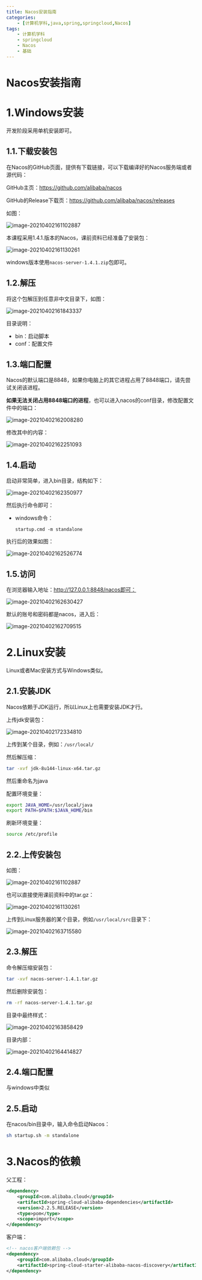 ```yaml
---
title: Nacos安装指南
categories:
    - [计算机学科,java,spring,springcloud,Nacos]
tags:
    - 计算机学科
    - springcloud
    - Nacos
    - 基础
---
```


# Nacos安装指南

# 1.Windows安装

开发阶段采用单机安装即可。

## 1.1.下载安装包

在Nacos的GitHub页面，提供有下载链接，可以下载编译好的Nacos服务端或者源代码：

GitHub主页：https://github.com/alibaba/nacos

GitHub的Release下载页：https://github.com/alibaba/nacos/releases

如图：

![image-20210402161102887](https://raw.githubusercontent.com/PigPigLetsGo/imeages/master/202310051218392.png)



本课程采用1.4.1.版本的Nacos，课前资料已经准备了安装包：

![image-20210402161130261](https://raw.githubusercontent.com/PigPigLetsGo/imeages/master/202310051218840.png)

windows版本使用`nacos-server-1.4.1.zip`包即可。



## 1.2.解压

将这个包解压到任意非中文目录下，如图：

![image-20210402161843337](https://raw.githubusercontent.com/PigPigLetsGo/imeages/master/202310051218669.png)

目录说明：

- bin：启动脚本
- conf：配置文件



## 1.3.端口配置

Nacos的默认端口是8848，如果你电脑上的其它进程占用了8848端口，请先尝试关闭该进程。

**如果无法关闭占用8848端口的进程**，也可以进入nacos的conf目录，修改配置文件中的端口：

![image-20210402162008280](https://raw.githubusercontent.com/PigPigLetsGo/imeages/master/202310051218946.png)

修改其中的内容：

![image-20210402162251093](https://raw.githubusercontent.com/PigPigLetsGo/imeages/master/202310051218758.png)



## 1.4.启动

启动非常简单，进入bin目录，结构如下：

![image-20210402162350977](https://raw.githubusercontent.com/PigPigLetsGo/imeages/master/202310051218561.png)

然后执行命令即可：

- windows命令：

  ```
  startup.cmd -m standalone
  ```


执行后的效果如图：

![image-20210402162526774](https://raw.githubusercontent.com/PigPigLetsGo/imeages/master/202310051218179.png)



## 1.5.访问

在浏览器输入地址：http://127.0.0.1:8848/nacos即可：

![image-20210402162630427](https://raw.githubusercontent.com/PigPigLetsGo/imeages/master/202310051218689.png)

默认的账号和密码都是nacos，进入后：

![image-20210402162709515](https://raw.githubusercontent.com/PigPigLetsGo/imeages/master/202310051218382.png)





# 2.Linux安装

Linux或者Mac安装方式与Windows类似。

## 2.1.安装JDK

Nacos依赖于JDK运行，所以Linux上也需要安装JDK才行。

上传jdk安装包：

![image-20210402172334810](https://raw.githubusercontent.com/PigPigLetsGo/imeages/master/202310051218243.png)

上传到某个目录，例如：`/usr/local/`



然后解压缩：

```sh
tar -xvf jdk-8u144-linux-x64.tar.gz
```

然后重命名为java



配置环境变量：

```sh
export JAVA_HOME=/usr/local/java
export PATH=$PATH:$JAVA_HOME/bin
```

刷新环境变量：

```sh
source /etc/profile
```





## 2.2.上传安装包

如图：

![image-20210402161102887](https://raw.githubusercontent.com/PigPigLetsGo/imeages/master/202310051218879.png)

也可以直接使用课前资料中的tar.gz：

![image-20210402161130261](https://raw.githubusercontent.com/PigPigLetsGo/imeages/master/202310051218287.png)

上传到Linux服务器的某个目录，例如`/usr/local/src`目录下：

![image-20210402163715580](https://raw.githubusercontent.com/PigPigLetsGo/imeages/master/202310051218025.png)



## 2.3.解压

命令解压缩安装包：

```sh
tar -xvf nacos-server-1.4.1.tar.gz
```

然后删除安装包：

```sh
rm -rf nacos-server-1.4.1.tar.gz
```

目录中最终样式：

![image-20210402163858429](https://raw.githubusercontent.com/PigPigLetsGo/imeages/master/202310051218677.png)

目录内部：

![image-20210402164414827](https://raw.githubusercontent.com/PigPigLetsGo/imeages/master/202310051218771.png)



## 2.4.端口配置

与windows中类似



## 2.5.启动

在nacos/bin目录中，输入命令启动Nacos：

```sh
sh startup.sh -m standalone
```

# 3.Nacos的依赖

父工程：

```xml
<dependency>
    <groupId>com.alibaba.cloud</groupId>
    <artifactId>spring-cloud-alibaba-dependencies</artifactId>
    <version>2.2.5.RELEASE</version>
    <type>pom</type>
    <scope>import</scope>
</dependency>
```

客户端：

```xml
<!-- nacos客户端依赖包 -->
<dependency>
    <groupId>com.alibaba.cloud</groupId>
    <artifactId>spring-cloud-starter-alibaba-nacos-discovery</artifactId>
</dependency>
```







